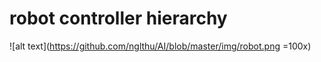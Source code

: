 # robot controller hierarchy
![alt text](https://github.com/nglthu/AI/blob/master/img/robot.png =100x)